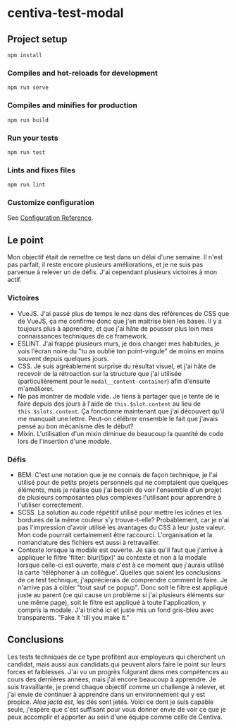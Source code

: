 # centiva-test-modal

## Project setup
```
npm install
```

### Compiles and hot-reloads for development
```
npm run serve
```

### Compiles and minifies for production
```
npm run build
```

### Run your tests
```
npm run test
```

### Lints and fixes files
```
npm run lint
```

### Customize configuration
See [Configuration Reference](https://cli.vuejs.org/config/).

## Le point
Mon objectif était de remettre ce test dans un délai d'une semaine. Il n'est pas parfait, il reste encore plusieurs améliorations, et je ne suis pas parvenue à relever un de défis. J'ai cependant plusieurs victoires à mon actif. 

### Victoires
- VueJS. J'ai passé plus de temps le nez dans des références de CSS que de VueJS, ça me confirme donc que j'en maitrise bien les bases. Il y a toujours plus à apprendre, et que j'ai hâte de pousser plus loin mes connaissances techniques de ce framework.
- ESLINT. J'ai frappé plusieurs murs, je dois changer mes habitudes, je vois l'écran noire du "tu as oublié ton point-virgule" de moins en moins souvent depuis quelques jours. 
- CSS. Je suis agréablement surprise du résultat visuel, et j'ai hâte de recevoir de la rétroaction sur la structure que j'ai utilisée (particulièrement pour le `modal__content-container`) afin d'ensuite m'améliorer. 
- Ne pas montrer de modale vide. Je tiens à partager que je tente de le faire depuis des jours à l'aide de `this.$slot.content` au lieu de `this.$slots.content`. Ça fonctionne maintenant que j'ai découvert qu'il me manquait une lettre. Peut-on célébrer ensemble le fait que j'avais pensé au bon mécanisme dès le début?
- Mixin. L'utilisation d'un mixin diminue de beaucoup la quantité de code lors de l'insertion d'une modale. 

### Défis
- BEM. C'est une notation que je ne connais de façon technique, je l'ai utilisé pour de petits projets personnels qui ne comptaient que quelques éléments, mais je réalise que j'ai besoin de voir l'ensemble d'un projet de plusieurs composantes plus complexes l'utilisant pour apprendre à l'utiliser correctement. 
- SCSS. La solution au code répétitif utilisé pour mettre les icônes et les bordures de la même couleur s'y trouve-t-elle? Probablement, car je n'ai pas l'impression d'avoir utilisé les avantages du CSS à leur juste valeur. Mon code pourrait certainement être raccourci. L'organisation et la nomanclature des fichiers est aussi à retravailler.
- Contexte lorsque la modale est ouverte. Je sais qu'il faut que j'arrive à appliquer le filtre 'filter: blur(5px)' au contexte et non à la modale lorsque celle-ci est ouverte, mais c'est à ce moment que j'aurais utilisé la carte 'téléphoner à un collègue'. Quelles que soient les conclusions de ce test technique, j'apprécierais de comprendre comment le faire. Je n'arrive pas à cibler "tout sauf ce popup". Donc soit le filtre est appliqué juste au parent (ce qui cause un problème si j'ai plusieurs éléments sur une même page), soit le filtre est appliqué à toute l'application, y compris la modale. J'ai triché ici et juste mis un fond gris-bleu avec transparents. "Fake it 'till you make it." 

## Conclusions
Les tests techniques de ce type profitent aux employeurs qui cherchent un candidat, mais aussi aux candidats qui peuvent alors faire le point sur leurs forces et faiblesses. J'ai vu un progrès fulgurant dans mes compétences au cours des dernières années, mais j'ai encore beaucoup à apprendre. Je suis travaillante, je prend chaque objectif comme un challenge à relever, et j'ai envie de continuer à apprendre dans un environnement qui y est propice. *Alea jacta est*, les dés sont jetés. Voici ce dont je suis capable seule, j'espère que c'est suffisant pour vous donner envie de voir ce que je peux accomplir et apporter au sein d'une équipe comme celle de Centiva. 